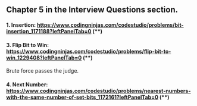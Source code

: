 ## Chapter 5 in the Interview Questions section.

#### 1. Insertion: https://www.codingninjas.com/codestudio/problems/bit-insertion_1171188?leftPanelTab=0 (**)

#### 3. Flip Bit to Win: https://www.codingninjas.com/codestudio/problems/flip-bit-to-win_1229408?leftPanelTab=0 (**)
  Brute force passes the judge.

#### 4. Next Number: https://www.codingninjas.com/codestudio/problems/nearest-numbers-with-the-same-number-of-set-bits_1172161?leftPanelTab=0 (**)
